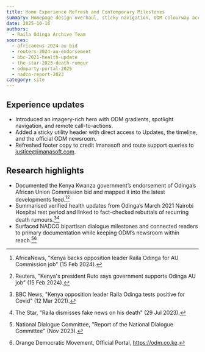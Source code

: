 ```yaml
---
title: Home Experience Refresh and Contemporary Milestones
summary: Homepage design overhaul, sticky navigation, ODM colourway accents, and new research covering AU Commission bid, health updates, and Kenya Kwanza dialogue outcomes.
date: 2025-10-16
authors:
  - Raila Odinga Archive Team
sources:
  - africanews-2024-au-bid
  - reuters-2024-au-endorsement
  - bbc-2021-health-update
  - the-star-2023-death-rumour
  - odmparty-portal-2025
  - nadco-report-2023
category: site
---
```

## Experience updates

* Introduced an imagery-rich hero with ODM gradients, spotlight navigation, and remote call-to-actions.
* Added a sticky utility header with direct access to Updates, the timeline, and the official ODM newsroom.
* Refreshed footer copy to credit Imanasoft and route support queries to justice@imanasoft.com.

## Research highlights

* Documented the Kenya Kwanza government’s endorsement of Odinga’s African Union Commission bid and mapped it into the latest developments feed.[^africanews][^reuters-au]
* Summarised verified health updates from Odinga’s March 2021 Nairobi Hospital rest period and linked to fact-checked rebuttals of recurring death rumours.[^bbc-health][^star-debunk]
* Surfaced NADCO bipartisan dialogue milestones and connected readers to primary documentation while keeping ODM’s newsroom within reach.[^nadco][^odm]

[^africanews]: AfricaNews, "Kenya backs opposition leader Raila Odinga for AU Commission job" (15 Feb 2024).
[^reuters-au]: Reuters, "Kenya's president Ruto says government supports Odinga AU job" (15 Feb 2024).
[^bbc-health]: BBC News, "Kenya opposition leader Raila Odinga tests positive for Covid" (12 Mar 2021).
[^star-debunk]: The Star, "Raila dismisses fake news on his death" (29 Jul 2023).
[^nadco]: National Dialogue Committee, "Report of the National Dialogue Committee" (Nov 2023).
[^odm]: Orange Democratic Movement, Official Portal, https://odm.co.ke.
